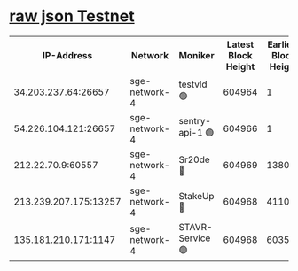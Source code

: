 
[raw json Testnet](https://rpc-check.sget.stavr.tech/sget/rpc-sget-result.json)
=


<table><tr><th>IP-Address</th><th>Network</th><th>Moniker</th><th>Latest Block Height</th><th>Earliest Block Height</th><th>Catching Up</th><th>Tx Index</th><th>Voting Power</th><th>Scan Time</th></tr><tr><td>34.203.237.64:26657</td><td>sge-network-4</td><td>testvld 🟢</td><td>604964</td><td>1</td><td>False</td><td>on</td><td>0</td><td>2023-12-12T04:27:59.732792839UTC</td></tr><tr><td>54.226.104.121:26657</td><td>sge-network-4</td><td>sentry-api-1 🟢</td><td>604966</td><td>1</td><td>False</td><td>on</td><td>0</td><td>2023-12-12T04:28:12.602021286UTC</td></tr><tr><td>212.22.70.9:60557</td><td>sge-network-4</td><td>Sr20de 🔴</td><td>604969</td><td>138001</td><td>False</td><td>on</td><td>99</td><td>2023-12-12T04:28:30.089831587UTC</td></tr><tr><td>213.239.207.175:13257</td><td>sge-network-4</td><td>StakeUp 🔴</td><td>604968</td><td>411001</td><td>False</td><td>off</td><td>100</td><td>2023-12-12T04:28:21.060997828UTC</td></tr><tr><td>135.181.210.171:1147</td><td>sge-network-4</td><td>STAVR-Service 🟢</td><td>604968</td><td>603501</td><td>False</td><td>on</td><td>0</td><td>2023-12-12T04:28:21.423457256UTC</td></tr></table>
